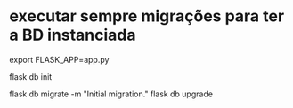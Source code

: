 # executar sempre migrações para ter a BD instanciada
export FLASK_APP=app.py

flask db init

flask db migrate -m "Initial migration."
flask db upgrade
